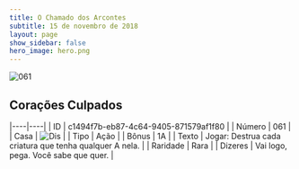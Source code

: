 ```yaml
---
title: O Chamado dos Arcontes
subtitle: 15 de novembro de 2018
layout: page
show_sidebar: false
hero_image: hero.png
---
```


![061](https://cdn.keyforgegame.com/media/card_front/pt/341_061_HM8RPQWR5X46_pt.png)

## Corações Culpados

|----|----|
| ID | c1494f7b-eb87-4c64-9405-871579af1f80 |
| Número | 061 |
| Casa | ![Dis](https://archonarcana.com/images/thumb/e/e8/Dis.png/22px-Dis.png "Dis") |
| Tipo | Ação |
| Bônus | 1A |
| Texto | Jogar: Destrua cada criatura que tenha qualquer A nela. |
| Raridade | Rara |
| Dizeres | Vai logo, pega. Você sabe que quer. |
